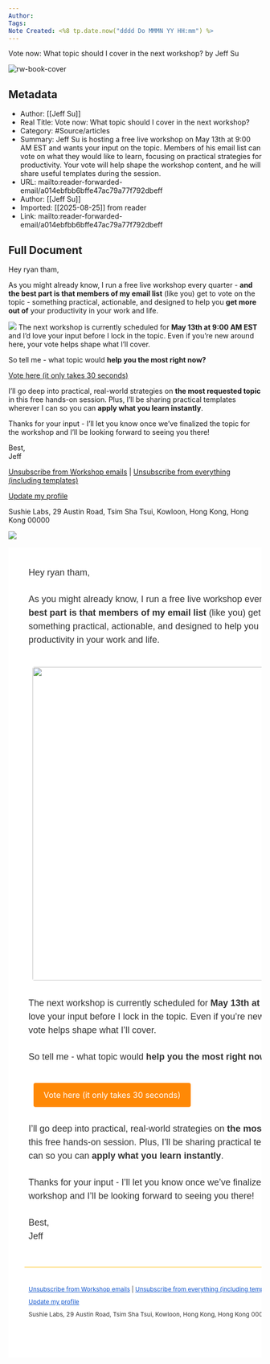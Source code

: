 ```yaml
---
Author: 
Tags:
Note Created: <%8 tp.date.now("dddd Do MMMN YY HH:mm") %>
---
```

Vote now: What topic should I cover in the next workshop? by Jeff Su

![rw-book-cover](https://www.jeffsu.org/content/images/size/w256h256/2021/02/89KB-1.png)

## Metadata
- Author: [[Jeff Su]]
- Real Title: Vote now: What topic should I cover in the next workshop?
- Category: #Source/articles
- Summary: Jeff Su is hosting a free live workshop on May 13th at 9:00 AM EST and wants your input on the topic. Members of his email list can vote on what they would like to learn, focusing on practical strategies for productivity. Your vote will help shape the workshop content, and he will share useful templates during the session.
- URL: mailto:reader-forwarded-email/a014ebfbb6bffe47ac79a77f792dbeff
- Author: [[Jeff Su]]
- Imported: [[2025-08-25]] from reader
- Link: mailto:reader-forwarded-email/a014ebfbb6bffe47ac79a77f792dbeff

## Full Document
Hey ryan tham,

As you might already know, I run a free live workshop every quarter - **and the best part is that members of my email list** (like you) get to vote on the topic - something practical, actionable, and designed to help you **get more out of** your productivity in your work and life.

![](https://lh7-rt.googleusercontent.com/docsz/AD_4nXckTtIfchhwmMP94Zp7xs_7nHf08o-ffV9yWkNja5W37m9qBQcrhq2Bsig0smsUyOnllDtyZjG5WHSG-4oTBoIeb9g7mCg1Au8rCN_kca6InVRWjGCzyvZqHvOVtRAL5kdQ9tWZ?key=N5xYar6QwB51lSyoXLqMd9iQ)
The next workshop is currently scheduled for **May 13th at 9:00 AM EST** and I’d love your input before I lock in the topic. Even if you’re new around here, your vote helps shape what I’ll cover.

So tell me - what topic would **help you the most right now?**

[Vote here (it only takes 30 seconds)](https://click.convertkit-mail2.com/8ku2rqo28qfoh2pwg04bkhkdpp599a3/e0hph7h7lg82rna7/aHR0cHM6Ly9qZWZmc3UudHlwZWZvcm0uY29tL3RvL2JRdUw3bnpSI2VtYWlsPXJ5ZW9uZXNAbGlicmFyeS5yZWFkd2lzZS5pbw==)

I’ll go deep into practical, real-world strategies on **the most requested topic** in this free hands-on session. Plus, I’ll be sharing practical templates wherever I can so you can **apply what you learn instantly**.

Thanks for your input - I’ll let you know once we’ve finalized the topic for the workshop and I’ll be looking forward to seeing you there! 

Best,  
Jeff

​[Unsubscribe from Workshop emails](https://click.convertkit-mail2.com/8ku2rqo28qfoh2pwg04bkhkdpp599a3/qvhpzw8ea7hd4590kdhg/aHR0cHM6Ly9hY2FkZW15LmplZmZzdS5vcmcvd29ya3Nob3AtZW1haWxzLXNvcnJ5LXRvLXNlZS15b3UtZ28=) | [Unsubscribe from everything (including templates)](https://unsubscribe.convertkit-mail2.com/8ku2rqo28qfoh2pwg04bkhkdpp599a3)​

​[Update my profile](https://preferences.convertkit-mail2.com/8ku2rqo28qfoh2pwg04bkhkdpp599a3)​

Sushie Labs, 29 Austin Road, Tsim Sha Tsui, Kowloon, Hong Kong, Hong Kong 00000

![](https://open.convertkit-mail2.com/8ku2rqo28qfoh2pwg04bkhkdpp599a3)

<div>
<div style="background-color:#ffffff"><table bgcolor="#ffffff" cellpadding="0" cellspacing="0" role="presentation" style="line-height:1.5; -webkit-text-size-adjust:100%; -ms-text-size-adjust:100%; border-collapse:separate; mso-table-lspace:0; mso-table-rspace:0; background:#fff !important; width:100%" width="100%"><tbody><tr>
<td style="-webkit-text-size-adjust:100%; -ms-text-size-adjust:100%; border-collapse:separate; mso-table-lspace:0; mso-table-rspace:0; vertical-align:top" valign="top"><div style="padding-top:0;padding-left:0;padding-bottom:30px;padding-right:0;margin:0 auto;max-width:100%">
<!--[if mso]><style>.button-table { padding: 12px 0 }</style><![endif]--><table bgcolor="#ffffff" cellpadding="0" cellspacing="0" style="line-height:1.5; -webkit-text-size-adjust:100%; -ms-text-size-adjust:100%; border-collapse:separate; mso-table-lspace:0; mso-table-rspace:0; width:100%; margin:0 auto; background-color:#fff" width="100%"><tbody><tr><td style="-webkit-text-size-adjust:100%; -ms-text-size-adjust:100%; border-collapse:separate; mso-table-lspace:0; mso-table-rspace:0; vertical-align:top" valign="top">
<div style="margin:0px auto 23px auto"><center>
<table cellpadding="0" cellspacing="0" style="line-height:1.5; -webkit-text-size-adjust:100%; -ms-text-size-adjust:100%; border-collapse:separate; mso-table-lspace:0; mso-table-rspace:0; width:100%; margin:0 auto; max-width:600px" width="100%"><tbody><tr>
<td contenteditable="false" style="-webkit-text-size-adjust:100%; -ms-text-size-adjust:100%; border-collapse:separate; mso-table-lspace:0; mso-table-rspace:0; vertical-align:top" valign="top"></td>
<td bgcolor="#ffffff" style="-webkit-text-size-adjust:100%; -ms-text-size-adjust:100%; border-collapse:separate; mso-table-lspace:0; mso-table-rspace:0; vertical-align:top; background-color:#fff; border-radius:0; border-bottom:solid 1px #FBBD03; box-sizing:border-box; mso-padding-alt:20px 0 17px 0" valign="top" width="600"><div style="padding:20px 0px 17px 0px"><div style="margin-left:auto;margin-right:auto">
<p style="margin:1em 0; font-family:Arial, -apple-system, BlinkMacSystemFont, sans-serif; font-size:18px; color:#333; font-weight:400; line-height:1.5; margin-bottom:26px; margin-top:11px">Hey ryan tham,</p>
<p style="margin:1em 0; font-family:Arial, -apple-system, BlinkMacSystemFont, sans-serif; font-size:18px; color:#333; font-weight:400; line-height:1.5; margin-bottom:26px; margin-top:11px">As you might already know, I run a free live workshop every quarter - <strong>and the best part is that members of my email list</strong> (like you) get to vote on the topic - something practical, actionable, and designed to help you <strong>get more out of </strong>your productivity in your work and life.</p>
<table align="center" border="0" cellpadding="0" cellspacing="0" style="line-height:1.5; -webkit-text-size-adjust:100%; -ms-text-size-adjust:100%; border-collapse:separate; mso-table-lspace:0; mso-table-rspace:0; text-align:center; table-layout:fixed; float:none" width="100%"><tbody><tr><td align="center" style="-webkit-text-size-adjust:100%; -ms-text-size-adjust:100%; border-collapse:separate; mso-table-lspace:0; mso-table-rspace:0; vertical-align:top" valign="top"><figure style="margin:1em 0; margin-top:12px; margin-bottom:12px; margin-left:0; margin-right:0; max-width:624px; width:100%" width="100%"><div style="display:block"><img alt="" height="auto" src="https://lh7-rt.googleusercontent.com/docsz/AD\_4nXckTtIfchhwmMP94Zp7xs\_7nHf08o-ffV9yWkNja5W37m9qBQcrhq2Bsig0smsUyOnllDtyZjG5WHSG-4oTBoIeb9g7mCg1Au8rCN\_kca6InVRWjGCzyvZqHvOVtRAL5kdQ9tWZ?key=N5xYar6QwB51lSyoXLqMd9iQ" style="border:0; height:auto; line-height:100%; outline:none; -webkit-text-decoration:none; text-decoration:none; -ms-interpolation-mode:bicubic; max-width:100%; display:block; border-radius:4px 4px 4px 4px; width:624px; object-fit:contain" width="624"/></div>
</figure></td></tr></tbody></table>
<p style="margin:1em 0; font-family:Arial, -apple-system, BlinkMacSystemFont, sans-serif; font-size:18px; color:#333; font-weight:400; line-height:1.5; margin-bottom:26px; margin-top:11px">The next workshop is currently scheduled for<strong> May 13th at 9:00 AM EST</strong> and I’d love your input before I lock in the topic. Even if you’re new around here, your vote helps shape what I’ll cover.</p>
<p style="margin:1em 0; font-family:Arial, -apple-system, BlinkMacSystemFont, sans-serif; font-size:18px; color:#333; font-weight:400; line-height:1.5; margin-bottom:26px; margin-top:11px">So tell me - what topic would <strong>help you the most right now?</strong></p>
<!--[if !mso]>--><table style="line-height:1.5; -webkit-text-size-adjust:100%; -ms-text-size-adjust:100%; border-collapse:separate; mso-table-lspace:0; mso-table-rspace:0" width="100%"><tbody><tr><td align="center" style="-webkit-text-size-adjust:100%; -ms-text-size-adjust:100%; border-collapse:separate; mso-table-lspace:0; mso-table-rspace:0; vertical-align:top" valign="top"><a align="center" bgcolor="#ff8906" href="https://click.convertkit-mail2.com/8ku2rqo28qfoh2pwg04bkhkdpp599a3/e0hph7h7lg82rna7/aHR0cHM6Ly9qZWZmc3UudHlwZWZvcm0uY29tL3RvL2JRdUw3bnpSI2VtYWlsPXJ5ZW9uZXNAbGlicmFyeS5yZWFkd2lzZS5pbw==" rel="noopener noreferrer" style='-webkit-text-size-adjust:100%; -ms-text-size-adjust:100%; border:0 none; font-family:-apple-system, BlinkMacSystemFont, "Segoe UI", Roboto, Oxygen-Sans, Ubuntu, Cantarell, "Helvetica Neue", sans-serif; border-color:#ff8906; background-color:#ff8906; box-sizing:border-box; border-style:solid; color:#fff; display:inline-block; text-align:center; text-decoration:none; padding:12px 20px; margin-top:8px; margin-bottom:8px; font-size:16px; border-radius:4px 4px 4px 4px' target="\_blank" url-id="1741758246">Vote here (it only takes 30 seconds)</a></td></tr></tbody></table>
<!--<![endif]--><!--[if mso]><table class="button-table" width="100%" border="0" cellSpacing="0" cellPadding="0" style="margin-top:8px;margin-bottom:8px"><tr><td align="center"><table border="0" cellSpacing="0" cellPadding="0"><tr><td align="center" bgcolor="#ff8906" style="background-color:#ff8906;overflow:hidden;padding:12px 20px"><a class="email-button" href="https://jeffsu.typeform.com/to/bQuL7nzR#email=ryeones@library.readwise.io" target="\_blank" rel="noopener noreferrer" style="background-color:inherit;display:inline-block;text-decoration:none;border-style:solid;margin:0;color:#fff;font-size:16px" data-ck-element="button">Vote here (it only takes 30 seconds)</a></td></tr></table></td></tr></table><![endif]--><p style="margin:1em 0; font-family:Arial, -apple-system, BlinkMacSystemFont, sans-serif; font-size:18px; color:#333; font-weight:400; line-height:1.5; margin-bottom:26px; margin-top:11px">I’ll go deep into practical, real-world strategies on <strong>the most requested topic</strong> in this free hands-on session. Plus, I’ll be sharing practical templates wherever I can so you can <strong>apply what you learn instantly</strong>.</p>
<p style="margin:1em 0; font-family:Arial, -apple-system, BlinkMacSystemFont, sans-serif; font-size:18px; color:#333; font-weight:400; line-height:1.5; margin-bottom:26px; margin-top:11px">Thanks for your input - I’ll let you know once we’ve finalized the topic for the workshop and I’ll be looking forward to seeing you there! </p>
<p style="margin:1em 0; font-family:Arial, -apple-system, BlinkMacSystemFont, sans-serif; font-size:18px; color:#333; font-weight:400; line-height:1.5; margin-bottom:26px; margin-top:11px">Best,<br/>Jeff</p>
</div></div></td>
<td contenteditable="false" style="-webkit-text-size-adjust:100%; -ms-text-size-adjust:100%; border-collapse:separate; mso-table-lspace:0; mso-table-rspace:0; vertical-align:top" valign="top"></td>
</tr></tbody></table>
<div><!--[if mso]><br /><br /><![endif]--></div>
</center></div>
<div style="margin:0px auto 24px auto"><center>
<table cellpadding="0" cellspacing="0" style="line-height:1.5; -webkit-text-size-adjust:100%; -ms-text-size-adjust:100%; border-collapse:separate; mso-table-lspace:0; mso-table-rspace:0; width:100%; margin:0 auto; max-width:600px" width="100%"><tbody><tr>
<td contenteditable="false" style="-webkit-text-size-adjust:100%; -ms-text-size-adjust:100%; border-collapse:separate; mso-table-lspace:0; mso-table-rspace:0; vertical-align:top" valign="top"></td>
<td style="-webkit-text-size-adjust:100%; -ms-text-size-adjust:100%; border-collapse:separate; mso-table-lspace:0; mso-table-rspace:0; vertical-align:top; border-radius:0; box-sizing:border-box; mso-padding-alt:0 0 0 0" valign="top" width="600"><div style="padding:0px 0px 0px 0px"><div style="margin-left:auto;margin-right:auto">
<p style="margin:1em 0; font-family:-apple-system, BlinkMacSystemFont, sans-serif; font-size:12px; color:#333; font-weight:400; line-height:1.1">​<a href="https://click.convertkit-mail2.com/8ku2rqo28qfoh2pwg04bkhkdpp599a3/qvhpzw8ea7hd4590kdhg/aHR0cHM6Ly9hY2FkZW15LmplZmZzdS5vcmcvd29ya3Nob3AtZW1haWxzLXNvcnJ5LXRvLXNlZS15b3UtZ28=" rel="noopener noreferrer" style="-webkit-text-size-adjust:100%; -ms-text-size-adjust:100%; color:#1256CC" target="\_blank" trigger-id="4727235" url-id="1741758249">Unsubscribe from Workshop emails</a> | <a href="https://unsubscribe.convertkit-mail2.com/8ku2rqo28qfoh2pwg04bkhkdpp599a3" rel="noopener noreferrer" style="-webkit-text-size-adjust:100%; -ms-text-size-adjust:100%; color:#1256CC" target="\_blank">Unsubscribe from everything (including templates)</a>​</p>
<p style="margin:1em 0; font-family:-apple-system, BlinkMacSystemFont, sans-serif; font-size:12px; color:#333; font-weight:400; line-height:1.1">​<a href="https://preferences.convertkit-mail2.com/8ku2rqo28qfoh2pwg04bkhkdpp599a3" rel="noopener noreferrer" style="-webkit-text-size-adjust:100%; -ms-text-size-adjust:100%; color:#1256CC" target="\_blank">Update my profile</a>​</p>
<p style="margin:1em 0; font-family:-apple-system, BlinkMacSystemFont, sans-serif; font-size:12px; color:#333; font-weight:400; line-height:1.1">Sushie Labs, 29 Austin Road, Tsim Sha Tsui, Kowloon, Hong Kong, Hong Kong 00000</p>
</div></div></td>
<td contenteditable="false" style="-webkit-text-size-adjust:100%; -ms-text-size-adjust:100%; border-collapse:separate; mso-table-lspace:0; mso-table-rspace:0; vertical-align:top" valign="top"></td>
</tr></tbody></table>
<div><!--[if mso]><br /><br /><![endif]--></div>
</center></div>
</td></tr></tbody></table>
</div></td>
<td style="-webkit-text-size-adjust:100%; -ms-text-size-adjust:100%; border-collapse:separate; mso-table-lspace:0; mso-table-rspace:0; vertical-align:top" valign="top"></td>
</tr></tbody></table></div>
<!-- -->
<img alt="" height="auto" src="https://open.convertkit-mail2.com/8ku2rqo28qfoh2pwg04bkhkdpp599a3" style="border:0; height:auto; line-height:100%; outline:none; -webkit-text-decoration:none; text-decoration:none; -ms-interpolation-mode:bicubic; max-width:100%; display:block"/>
</div>
